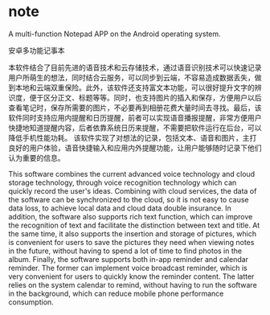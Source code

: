 # note
A multi-function Notepad APP on the Android operating system. 

安卓多功能记事本

本软件结合了目前先进的语音技术和云存储技术，通过语音识别技术可以快速记录用户所萌生的想法，同时结合云服务，可以同步到云端，不容易造成数据丢失，做到本地和云端双重保险。此外，该软件还支持富文本功能，可以很好提升文字的辨识度，便于区分正文、标题等等。同时，也支持图片的插入和保存，方便用户以后查看笔记时，保存所需要的图片，不必要再到相册花费大量时间去寻找。最后，该软件同时支持应用内提醒和日历提醒，前者可以实现语音播报提醒，非常方便用户快捷地知道提醒内容，后者依靠系统日历来提醒，不需要把软件运行在后台，可以降低手机性能功耗。
该软件实现了对想法的记录，包括文本、语音和图片，主打良好的用户体验，语音快捷输入和应用内外提醒功能，让用户能够随时记录下他们认为重要的信息。

This software combines the current advanced voice technology and cloud storage technology, through voice recognition technology which can quickly record the user's ideas. Combining with cloud services, the data of the software can be synchronized to the cloud, so it is not easy to cause data loss, to achieve local data and cloud data double insurance. In addition, the software also supports rich text function, which can improve the recognition of text and facilitate the distinction between text and title. At the same time, it also supports the insertion and storage of pictures, which is convenient for users to save the pictures they need when viewing notes in the future, without having to spend a lot of time to find photos in the album. Finally, the software supports both in-app reminder and calendar reminder. The former can implement voice broadcast reminder, which is very convenient for users to quickly know the reminder content. The latter relies on the system calendar to remind, without having to run the software in the background, which can reduce mobile phone performance consumption.
